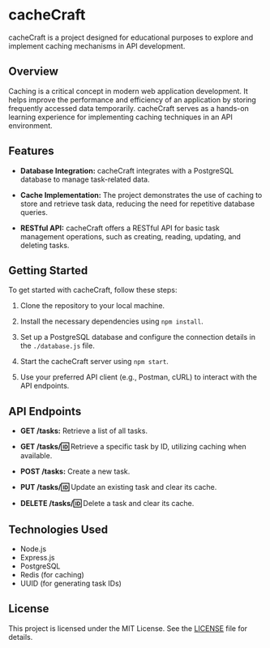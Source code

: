 # cacheCraft

cacheCraft is a project designed for educational purposes to explore and implement caching mechanisms in API development.

## Overview

Caching is a critical concept in modern web application development. It helps improve the performance and efficiency of an application by storing frequently accessed data temporarily. cacheCraft serves as a hands-on learning experience for implementing caching techniques in an API environment.

## Features

- **Database Integration:** cacheCraft integrates with a PostgreSQL database to manage task-related data.

- **Cache Implementation:** The project demonstrates the use of caching to store and retrieve task data, reducing the need for repetitive database queries.

- **RESTful API:** cacheCraft offers a RESTful API for basic task management operations, such as creating, reading, updating, and deleting tasks.

## Getting Started

To get started with cacheCraft, follow these steps:

1. Clone the repository to your local machine.

2. Install the necessary dependencies using `npm install`.

3. Set up a PostgreSQL database and configure the connection details in the `./database.js` file.

4. Start the cacheCraft server using `npm start`.

5. Use your preferred API client (e.g., Postman, cURL) to interact with the API endpoints.

## API Endpoints

- **GET /tasks:** Retrieve a list of all tasks.

- **GET /tasks/:id:** Retrieve a specific task by ID, utilizing caching when available.

- **POST /tasks:** Create a new task.

- **PUT /tasks/:id:** Update an existing task and clear its cache.

- **DELETE /tasks/:id:** Delete a task and clear its cache.

## Technologies Used

- Node.js
- Express.js
- PostgreSQL
- Redis (for caching)
- UUID (for generating task IDs)

## License

This project is licensed under the MIT License. See the [LICENSE](./LICENSE) file for details.
